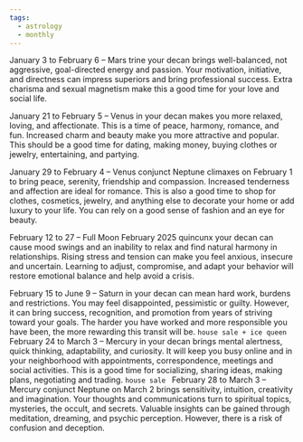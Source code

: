 ```yaml
---
tags:
  - astrology
  - monthly
---
```

January 3 to February 6 – Mars trine your decan brings well-balanced, not aggressive, goal-directed energy and passion. Your motivation, initiative, and directness can impress superiors and bring professional success. Extra charisma and sexual magnetism make this a good time for your love and social life.

January 21 to February 5 – Venus in your decan makes you more relaxed, loving, and affectionate. This is a time of peace, harmony, romance, and fun. Increased charm and beauty make you more attractive and popular. This should be a good time for dating, making money, buying clothes or jewelry, entertaining, and partying.

January 29 to February 4 – Venus conjunct Neptune climaxes on February 1 to bring peace, serenity, friendship and compassion. Increased tenderness and affection are ideal for romance. This is also a good time to shop for clothes, cosmetics, jewelry, and anything else to decorate your home or add luxury to your life. You can rely on a good sense of fashion and an eye for beauty.

February 12 to 27 – Full Moon February 2025 quincunx your decan can cause mood swings and an inability to relax and find natural harmony in relationships. Rising stress and tension can make you feel anxious, insecure and uncertain. Learning to adjust, compromise, and adapt your behavior will restore emotional balance and help avoid a crisis.

February 15 to June 9 – Saturn in your decan can mean hard work, burdens and restrictions. You may feel disappointed, pessimistic or guilty. However, it can bring success, recognition, and promotion from years of striving toward your goals. The harder you have worked and more responsible you have been, the more rewarding this transit will be.
`house sale + ice queen`
February 24 to March 3 – Mercury in your decan brings mental alertness, quick thinking, adaptability, and curiosity. It will keep you busy online and in your neighborhood with appointments, correspondence, meetings and social activities. This is a good time for socializing, sharing ideas, making plans, negotiating and trading.
`house sale `
February 28 to March 3 – Mercury conjunct Neptune on March 2 brings sensitivity, intuition, creativity and imagination. Your thoughts and communications turn to spiritual topics, mysteries, the occult, and secrets. Valuable insights can be gained through meditation, dreaming, and psychic perception. However, there is a risk of confusion and deception. 